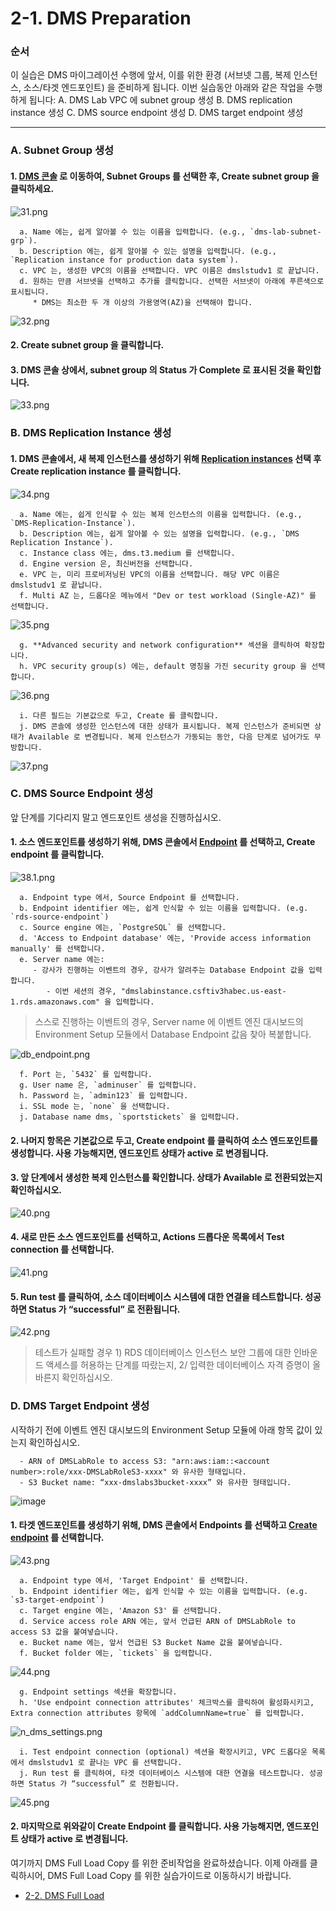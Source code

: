 # 2-1. DMS Preparation

### 순서

이 실습은 DMS 마이그레이션 수행에 앞서, 이를 위한 환경 (서브넷 그룹, 복제 인스턴스, 소스/타겟 엔드포인트) 을 준비하게 됩니다. 이번 실습동안 아래와 같은 작업을 수행하게 됩니다: A. DMS Lab VPC 에 subnet group 생성 B. DMS replication instance 생성 C. DMS source endpoint 생성 D. DMS target endpoint 생성

***

### A. Subnet Group 생성

#### 1. [DMS 콘솔](https://console.aws.amazon.com/dms/v2/home#createSubnetGroup) 로 이동하여, Subnet Groups 를 선택한 후, Create subnet group 을 클릭하세요.

![31.png](../../images/n31.png)

```
  a. Name 에는, 쉽게 알아볼 수 있는 이름을 입력합니다. (e.g., `dms-lab-subnet-grp`).
  b. Description 에는, 쉽게 알아볼 수 있는 설명을 입력합니다. (e.g., `Replication instance for production data system`).
  c. VPC 는, 생성한 VPC의 이름을 선택합니다. VPC 이름은 dmslstudv1 로 끝납니다.
  d. 원하는 만큼 서브넷을 선택하고 추가를 클릭합니다. 선택한 서브넷이 아래에 푸른색으로 표시됩니다.
     * DMS는 최소한 두 개 이상의 가용영역(AZ)을 선택해야 합니다.
```

![32.png](../../images/n32.png)

#### 2. Create subnet group 을 클릭합니다.

#### 3. DMS 콘솔 상에서, subnet group 의 Status 가 **Complete** 로 표시된 것을 확인합니다.

![33.png](../../images/n33.png)

### B. DMS Replication Instance 생성

#### 1. DMS 콘솔에서, 새 복제 인스턴스를 생성하기 위해 [Replication instances](https://console.aws.amazon.com/dms/v2/home#createReplicationInstance) 선택 후 Create replication instance 를 클릭합니다.

![34.png](../../images/n34.png)

```
  a. Name 에는, 쉽게 인식할 수 있는 복제 인스턴스의 이름을 입력합니다. (e.g., `DMS-Replication-Instance`).
  b. Description 에는, 쉽게 알아볼 수 있는 설명을 입력합니다. (e.g., `DMS Replication Instance`).
  c. Instance class 에는, dms.t3.medium 를 선택합니다.
  d. Engine version 은, 최신버전을 선택합니다.
  e. VPC 는, 미리 프로비저닝된 VPC의 이름을 선택합니다. 해당 VPC 이름은 dmslstudv1 로 끝납니다.
  f. Multi AZ 는, 드롭다운 메뉴에서 "Dev or test workload (Single-AZ)" 를 선택합니다.
```

![35.png](../../images/n35.png)

```
  g. **Advanced security and network configuration** 섹션을 클릭하여 확장합니다.
  h. VPC security group(s) 에는, default 명칭을 가진 security group 을 선택합니다. 
```

![36.png](../../images/n36.png)

```
  i. 다른 필드는 기본값으로 두고, Create 를 클릭합니다.
  j. DMS 콘솔에 생성한 인스턴스에 대한 상태가 표시됩니다. 복제 인스턴스가 준비되면 상태가 Available 로 변경됩니다. 복제 인스턴스가 가동되는 동안, 다음 단계로 넘어가도 무방합니다.
```

![37.png](../../images/n37.png)

### C. DMS Source Endpoint 생성

앞 단계를 기다리지 말고 엔드포인트 생성을 진행하십시오.

#### 1. 소스 엔드포인트를 생성하기 위해, DMS 콘솔에서 [Endpoint](https://console.aws.amazon.com/dms/v2/home#createNewEndpoint) 를 선택하고, Create endpoint 를 클릭합니다.

![38.1.png](../../images/n38.1.png)

```
  a. Endpoint type 에서, Source Endpoint 를 선택합니다.
  b. Endpoint identifier 에는, 쉽게 인식할 수 있는 이름을 입력합니다. (e.g. `rds-source-endpoint`)
  c. Source engine 에는, `PostgreSQL` 를 선택합니다.
  d. 'Access to Endpoint database' 에는, 'Provide access information manually' 를 선택합니다.
  e. Server name 에는:
     - 강사가 진행하는 이벤트의 경우, 강사가 알려주는 Database Endpoint 값을 입력합니다.
        - 이번 세션의 경우, "dmslabinstance.csftiv3habec.us-east-1.rds.amazonaws.com" 을 입력합니다.
```

> 스스로 진행하는 이벤트의 경우, Server name 에 이벤트 엔진 대시보드의 Environment Setup 모듈에서 Database Endpoint 값음 찾아 복붙합니다. 

![db_endpoint.png](../../images/n_db_endpoint.png)

```
  f. Port 는, `5432` 를 입력합니다.
  g. User name 은, `adminuser` 를 입력합니다.
  h. Password 는, `admin123` 를 입력합니다.
  i. SSL mode 는, `none` 을 선택합니다.
  j. Database name dms, `sportstickets` 을 입력합니다.
```

#### 2. 나머지 항목은 기본값으로 두고, Create endpoint 를 클릭하여 소스 엔드포인트를 생성합니다. 사용 가능해지면, 엔드포인트 상태가 active 로 변경됩니다.

#### 3. 앞 단계에서 생성한 복제 인스턴스를 확인합니다. 상태가 Available 로 전환되었는지 확인하십시오.

![40.png](../../images/n40.png)

#### 4. 새로 만든 소스 엔드포인트를 선택하고, Actions 드롭다운 목록에서 Test connection 를 선택합니다.

![41.png](../../images/n41.png)

#### 5. Run test 를 클릭하여, 소스 데이터베이스 시스템에 대한 연결을 테스트합니다. 성공하면 Status 가 “successful” 로 전환됩니다.

![42.png](../../images/n42.png)

> 테스트가 실패할 경우 1) RDS 데이터베이스 인스턴스 보안 그룹에 대한 인바운드 액세스를 허용하는 단계를 따랐는지, 2/ 입력한 데이터베이스 자격 증명이 올바른지 확인하십시오.

### D. DMS Target Endpoint 생성

시작하기 전에 이벤트 엔진 대시보드의 Environment Setup 모듈에 아래 항목 값이 있는지 확인하십시오.

```
  - ARN of DMSLabRole to access S3: "arn:aws:iam::<account number>:role/xxx-DMSLabRoleS3-xxxx" 와 유사한 형태입니다.
  - S3 Bucket name: “xxx-dmslabs3bucket-xxxx” 와 유사한 형태입니다.
```

![image](https://user-images.githubusercontent.com/87927874/197387689-13ee8034-5071-445a-9499-3a2e916a89f2.png)

#### 1. 타겟 엔드포인트를 생성하기 위해, DMS 콘솔에서 Endpoints 를 선택하고 [Create endpoint](https://console.aws.amazon.com/dms/v2/home#createNewEndpoint) 를 선택합니다.

![43.png](../../images/n43.png)

```
  a. Endpoint type 에서, 'Target Endpoint' 를 선택합니다.
  b. Endpoint identifier 에는, 쉽게 인식할 수 있는 이름을 입력합니다. (e.g. `s3-target-endpoint`)
  c. Target engine 에는, 'Amazon S3' 를 선택합니다.
  d. Service access role ARN 에는, 앞서 언급된 ARN of DMSLabRole to access S3 값을 붙여넣습니다.
  e. Bucket name 에는, 앞서 언급된 S3 Bucket Name 값을 붙여넣습니다.
  f. Bucket folder 에는, `tickets` 을 입력합니다.
```

![44.png](../../images/n44.png)

```
  g. Endpoint settings 섹션을 확장합니다.
  h. 'Use endpoint connection attributes' 체크박스를 클릭하여 활성화시키고, Extra connection attributes 항목에 `addColumnName=true` 를 입력합니다.
```

![n_dms_settings.png](../../images/n_dms_settings.png)

```
  i. Test endpoint connection (optional) 섹션을 확장시키고, VPC 드롭다운 목록에서 dmslstudv1 로 끝나는 VPC 를 선택합니다.
  j. Run test 를 클릭하여, 타겟 데이터베이스 시스템에 대한 연결을 테스트합니다. 성공하면 Status 가 “successful” 로 전환됩니다.
```

![45.png](../../images/n45.png)

#### 2. 마지막으로 위와같이 Create Endpoint 를 클릭합니다. 사용 가능해지면, 엔드포인트 상태가 active 로 변경됩니다.

여기까지 DMS Full Load Copy 를 위한 준비작업을 완료하셨습니다. 이제 아래를 클릭하시어, DMS Full Load Copy 를 위한 실습가이드로 이동하시기 바랍니다.

* [2-2. DMS Full Load](2-2.dmsfullload.md)
